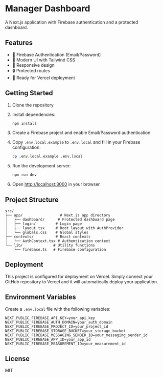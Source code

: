 # Manager Dashboard

A Next.js application with Firebase authentication and a protected dashboard.

## Features

- 🔐 Firebase Authentication (Email/Password)
- 🎨 Modern UI with Tailwind CSS
- 📱 Responsive design
- 🔒 Protected routes
- 🚀 Ready for Vercel deployment

## Getting Started

1. Clone the repository
2. Install dependencies:
   ```bash
   npm install
   ```

3. Create a Firebase project and enable Email/Password authentication

4. Copy `.env.local.example` to `.env.local` and fill in your Firebase configuration:
   ```bash
   cp .env.local.example .env.local
   ```

5. Run the development server:
   ```bash
   npm run dev
   ```

6. Open [http://localhost:3000](http://localhost:3000) in your browser

## Project Structure

```
src/
├── app/                 # Next.js app directory
│   ├── dashboard/      # Protected dashboard page
│   ├── login/         # Login page
│   ├── layout.tsx     # Root layout with AuthProvider
│   └── globals.css    # Global styles
├── contexts/          # React contexts
│   └── AuthContext.tsx # Authentication context
└── lib/              # Utility functions
    └── firebase.ts   # Firebase configuration
```

## Deployment

This project is configured for deployment on Vercel. Simply connect your GitHub repository to Vercel and it will automatically deploy your application.

## Environment Variables

Create a `.env.local` file with the following variables:

```env
NEXT_PUBLIC_FIREBASE_API_KEY=your_api_key
NEXT_PUBLIC_FIREBASE_AUTH_DOMAIN=your_auth_domain
NEXT_PUBLIC_FIREBASE_PROJECT_ID=your_project_id
NEXT_PUBLIC_FIREBASE_STORAGE_BUCKET=your_storage_bucket
NEXT_PUBLIC_FIREBASE_MESSAGING_SENDER_ID=your_messaging_sender_id
NEXT_PUBLIC_FIREBASE_APP_ID=your_app_id
NEXT_PUBLIC_FIREBASE_MEASUREMENT_ID=your_measurement_id
```

## License

MIT 
